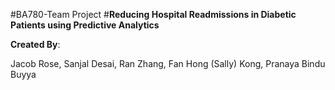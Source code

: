 #BA780-Team Project
#**Reducing Hospital Readmissions in Diabetic Patients using Predictive Analytics**

**Created By**:

Jacob Rose,
Sanjal Desai,
Ran Zhang,
Fan Hong (Sally) Kong,
Pranaya Bindu Buyya
